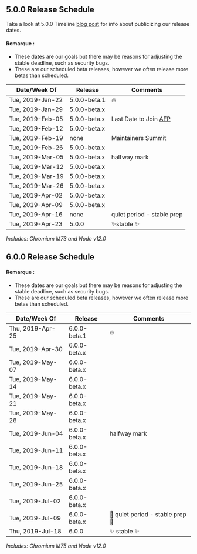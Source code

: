 ## 5.0.0 Release Schedule

Take a look at 5.0.0 Timeline [blog post](https://electronjs.org/blog/electron-5-0-timeline) for info about publicizing our release dates.

#### Remarque :

- These dates are our goals but there may be reasons for adjusting the stable deadline, such as security bugs.
- These are our scheduled beta releases, however we often release more betas than scheduled.

| Date/Week Of     | Release      | Comments                                                                  |
| ---------------- | ------------ | ------------------------------------------------------------------------- |
| Tue, 2019-Jan-22 | 5.0.0-beta.1 | 🔥                                                                         |
| Tue, 2019-Jan-29 | 5.0.0-beta.x |                                                                           |
| Tue, 2019-Feb-05 | 5.0.0-beta.x | Last Date to Join [AFP](https://electronjs.org/blog/app-feedback-program) |
| Tue, 2019-Feb-12 | 5.0.0-beta.x |                                                                           |
| Tue, 2019-Feb-19 | none         | Maintainers Summit                                                        |
| Tue, 2019-Feb-26 | 5.0.0-beta.x |                                                                           |
| Tue, 2019-Mar-05 | 5.0.0-beta.x | halfway mark                                                              |
| Tue, 2019-Mar-12 | 5.0.0-beta.x |                                                                           |
| Tue, 2019-Mar-19 | 5.0.0-beta.x |                                                                           |
| Tue, 2019-Mar-26 | 5.0.0-beta.x |                                                                           |
| Tue, 2019-Apr-02 | 5.0.0-beta.x |                                                                           |
| Tue, 2019-Apr-09 | 5.0.0-beta.x |                                                                           |
| Tue, 2019-Apr-16 | none         | quiet period - stable prep                                                |
| Tue, 2019-Apr-23 | 5.0.0        | ✨stable ✨                                                                 |

*Includes: Chromium M73 and Node v12.0*

## 6.0.0 Release Schedule

#### Remarque :

- These dates are our goals but there may be reasons for adjusting the stable deadline, such as security bugs.
- These are our scheduled beta releases, however we often release more betas than scheduled.

| Date/Week Of     | Release      | Comments                       |
| ---------------- | ------------ | ------------------------------ |
| Thu, 2019-Apr-25 | 6.0.0-beta.1 | 🔥                              |
| Tue, 2019-Apr-30 | 6.0.0-beta.x |                                |
| Tue, 2019-May-07 | 6.0.0-beta.x |                                |
| Tue, 2019-May-14 | 6.0.0-beta.x |                                |
| Tue, 2019-May-21 | 6.0.0-beta.x |                                |
| Tue, 2019-May-28 | 6.0.0-beta.x |                                |
| Tue, 2019-Jun-04 | 6.0.0-beta.x | halfway mark                   |
| Tue, 2019-Jun-11 | 6.0.0-beta.x |                                |
| Tue, 2019-Jun-18 | 6.0.0-beta.x |                                |
| Tue, 2019-Jun-25 | 6.0.0-beta.x |                                |
| Tue, 2019-Jul-02 | 6.0.0-beta.x |                                |
| Tue, 2019-Jul-09 | 6.0.0-beta.x | 🚧 quiet period - stable prep 🚧 |
| Thu, 2019-Jul-18 | 6.0.0        | ✨ stable ✨                     |

*Includes: Chromium M75 and Node v12.0*
